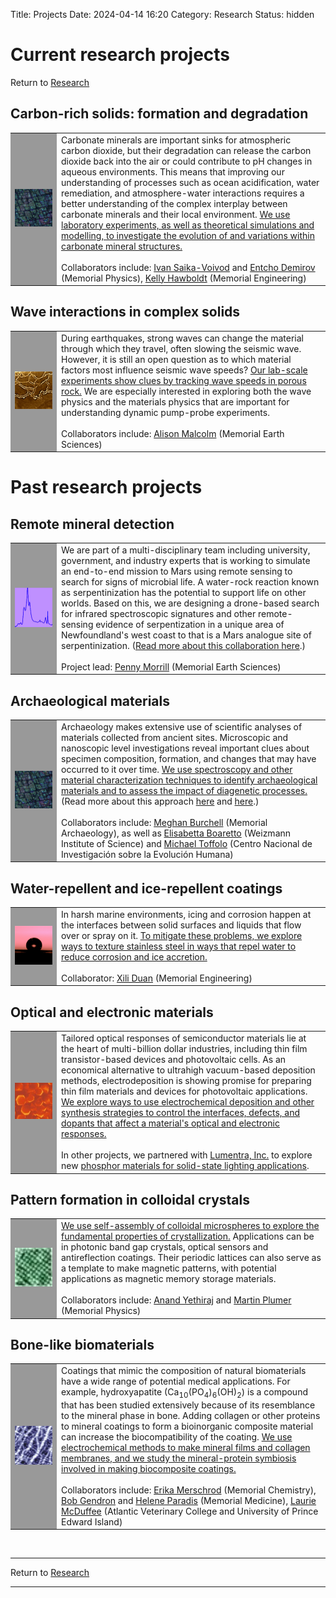 Title: Projects
Date: 2024-04-14 16:20
Category: Research
Status: hidden

<h1>Current research projects</h1>
<div class = "small italics">
Return to <a href="research.html">Research</a>
</div>


<a name = "Environment"></a>  <h2>Carbon-rich solids: formation and degradation</h2>

<TABLE border="0" cellpadding="4" cellspacing="10" >
<TR align="left" > 

<TD width="60" height="60"  bgcolor="#999999" align="left" valign="center"  > <img src="../images/calcite.jpg" title="birefringent calcite"width="60">  </TD>

<TD width="*"  align="left" valign="center" >  Carbonate minerals are important sinks for atmospheric carbon dioxide, but their degradation can release the carbon dioxide back into the air or could contribute to pH changes in aqueous environments. This means that improving our understanding of processes such as ocean acidification, water remediation, and atmosphere-water interactions requires a better understanding of the complex interplay between carbonate minerals and their local environment.  <a href="research.html">We use laboratory experiments, as well as theoretical simulations and modelling, to investigate the evolution of and variations within carbonate mineral structures.</a>  <br><br> Collaborators include: <a href="https://www.physics.mun.ca/~saika/">Ivan Saika-Voivod</a> and <a href="https://www.physics.mun.ca/~entcho/">Entcho Demirov</a> (Memorial Physics), <a href="https://www.mun.ca/engineering/about/our-people/kelly-hawboldt/">Kelly Hawboldt</a> (Memorial Engineering)
</TD>
</tr>
</TABLE>

<!--How do different kinds of imperfections affect the way that vibrations propagate in a solid? <a href="?content=pubs&topic=research">We use different material characterization techniques on the same material to study it at different length scales.</a>  Imperfections in solids can take many forms, ranging from Angstrom-scale differences in atomic arrangements, to nm-scale variations in a solid's periodicity, to microscopic pores and cracks.  These results help us to identify specific disorder signatures in a material that can tell us how it formed or evolved over time.  -->

<a name = "Geology"></a>  <h2>Wave interactions in complex solids</h2>

<TABLE border="0" cellpadding="4" cellspacing="10" >
<TR align="left" > 

<TD width="60" height="60"  bgcolor="#999999" align="left" valign="center"  > <img src="../images/cracks.jpg" title="cracks in ice"width="60">  </TD>
<TD width="*"  align="left" valign="center" > During earthquakes, strong waves can change the material through which they travel, often slowing the seismic wave. However, it is still an open question as to which material factors most influence seismic wave speeds? <a href="research.html">Our lab-scale experiments show clues by tracking wave speeds in porous rock.</a>  We are especially interested in exploring both the wave physics and the materials physics that are important for understanding dynamic pump-probe experiments.<br><br> Collaborators include: <a href="http://www.esd.mun.ca/~amalcolm/">Alison Malcolm</a> (Memorial Earth Sciences)
</TD>
</tr>
</TABLE>
</p>
</p>

<h1>Past research projects</h1>

<a name = "Geology"> </a> <h2>Remote mineral detection</h2>

<TABLE border="0" cellpadding="4" cellspacing="10" >
<TR align="left" > 

<TD width="60" height="60"  bgcolor="#999999" align="left" valign="center"  > <img src="../images/spectrum.jpg" title="infrared spectrum"width="60">  </TD>

<TD width="*"  align="left" valign="center" >  We are part of a multi-disciplinary team including university, government, and industry experts that is working to simulate an end-to-end mission to Mars using remote sensing to search for signs of microbial life. A water-rock reaction known as serpentinization has the potential to support life on other worlds. Based on this, we are designing a drone-based search for infrared spectroscopic signatures and other remote-sensing evidence of serpentization in a unique area of Newfoundland's west coast to that is a Mars analogue site of serpentinization. (<a href="http://gazette.mun.ca/research/extreme-environment/">Read more about this collaboration here</a>.)<br><br> Project lead: <a href="https://www.esd.mun.ca/wordpress/deltasresearch/">Penny Morrill</a> (Memorial Earth Sciences)
</TD>
</tr>
</TABLE>

 <a name = "Archaeology"> </a> <h2>Archaeological materials</h2>

<TABLE border="0" cellpadding="4" cellspacing="10" >
<TR align="left" > 

<TD width="60" height="60"  bgcolor="#999999" align="left" valign="center"  > <img src="../images/calcite.jpg" title="birefringent calcite"width="60">  </TD>

<TD width="*"  align="left" valign="center" >  Archaeology makes extensive use of scientific analyses of materials collected from ancient sites. Microscopic and nanoscopic level investigations reveal important clues about specimen composition, formation, and changes that may have occurred to it over time. <a href="research.html">We use spectroscopy and other material characterization techniques to identify archaeological materials and to assess the impact of diagenetic processes.</a> (Read more about this approach <a href="http://dx.doi.org/10.1038/468614a">here</a> and <a href="http://dx.doi.org/10.1126/science.330.6010.1472-a">here</a>.)<br><br> Collaborators include: <a href="https://www.mun.ca/archaeology/people/faculty/mburchell.php">Meghan Burchell</a> (Memorial Archaeology), as well as <a href="http://www.weizmann.ac.il/Sci-Arch/Boaretto/">Elisabetta Boaretto</a> (Weizmann Institute of Science) and <a href="https://orcid.org/0000-0001-5894-4301">Michael Toffolo</a> (Centro Nacional de Investigación sobre la Evolución Humana)<br> 
</TD>
</tr>
</TABLE>

<a name = "Wettability"> </a> <h2>Water-repellent and ice-repellent coatings</h2>

<TABLE border="0" cellpadding="4" cellspacing="10" >
<TR align="left" > 

<TD width="60" height="60"  bgcolor="#999999" align="left" valign="center"  > <img src="../images/contactangle.jpg" title="hydrophobic surface"width="60">  </TD>

<TD width="*"  align="left" valign="center" >  In harsh marine environments, icing and corrosion happen at the interfaces between solid surfaces and liquids that flow over or spray on it. <a href="research.html">To mitigate these problems, we explore ways to texture stainless steel in ways that repel water to reduce corrosion and ice accretion.</a> <br><br> Collaborator: <a href="https://www.mun.ca/engineering/about/people/xiliduan.php">Xili Duan</a> (Memorial Engineering)</a>
 </TD>
</tr>
</TABLE>

<a name = "Optical"> </a> <h2>Optical and electronic materials</h2>

<TABLE border="0" cellpadding="4" cellspacing="10" >
<TR align="left" > 

<TD width="60" height="60"  bgcolor="#999999" align="left" valign="center"  > <img src="../images/zno.jpg" title="zinc oxide"width="60">  </TD>

<TD width="*"  align="left" valign="center" >  Tailored optical responses of semiconductor materials lie at the heart of multi-billion dollar industries, including thin film transistor-based devices and photovoltaic cells. As an economical alternative to ultrahigh vacuum-based deposition methods, electrodeposition is showing promise for preparing thin film materials and devices for photovoltaic applications. <a href="research.html"> We explore ways to use electrochemical deposition and other synthesis strategies to control the interfaces, defects, and dopants that affect a material's optical and electronic responses.</a> <br><br>In other projects, we partnered with  <a href="https://lumentra.com/">Lumentra, Inc.</a> to explore new <a href="research.html">phosphor materials for solid-state lighting applications</a>. 
 </TD>
</tr>
</TABLE>


<a name = "Patterns"></a>  <h2>Pattern formation in colloidal crystals</h2>

<TABLE border="0" cellpadding="4" cellspacing="10" >
<TR align="left" > 

<TD width="60" height="60"  bgcolor="#999999" align="left" valign="center"  > <img src="../images/colloids.jpg" title="colloidal crystal template"width="60">  </TD>

<TD width="*"  align="left" valign="center" >  <a href="research.html">We use self-assembly of colloidal microspheres to explore the fundamental properties of crystallization.</a> Applications can be in photonic band gap crystals, optical sensors and antireflection coatings. Their periodic lattices can also serve as a template to make magnetic patterns, with potential applications as magnetic memory storage materials.  <br><br> Collaborators include: <a href="https://softmaterials.ca/">Anand Yethiraj</a> and <a href="http://www.physics.mun.ca/~plumer">Martin Plumer</a> (Memorial Physics)
</TD>
</tr>
</TABLE>

<a name = "Biomaterials"></a> <h2>Bone-like biomaterials</h2>

<TABLE border="0" cellpadding="4" cellspacing="10" >
<TR align="left" > 

<TD width="60" height="60"  bgcolor="#999999" align="left" valign="center"  > <img src="../images/collagen.jpg" title="collagen fibrils"width="60">  </TD>

<TD width="*"  align="left" valign="center" >  Coatings that mimic the composition of natural biomaterials
have a wide range of potential medical applications. For example, hydroxyapatite (Ca<sub>10</sub>(PO<sub>4</sub>)<sub>6</sub>(OH)<sub>2</sub>) is a compound that has been studied extensively because of its resemblance to the mineral phase in bone. Adding collagen or other proteins to mineral coatings to form a bioinorganic composite material can increase the biocompatibility of the coating. <a href="research.html">We use electrochemical methods to make mineral films and collagen membranes, and we study the mineral-protein symbiosis involved in making biocomposite coatings.</a> <br><br> Collaborators include: <a href="https://www.mun.ca/faculty/emerschrod/">Erika Merschrod</a> (Memorial Chemistry), <a href="http://www.med.mun.ca/Medicine/Faculty/Gendron,-Robert.aspx">Bob Gendron</a> and  <a href="http://www.med.mun.ca/Medicine/Faculty/Paradis,-Helene.aspx">Helene Paradis</a> (Memorial Medicine), <a href="https://islandscholar.ca/people/lmcduffee">Laurie McDuffee</a> (Atlantic Veterinary College and University of Prince Edward Island)</TD>
</tr>
</TABLE>

<br>
<hr>
<div class = "small italics">
Return to <a href="research.html">Research</a>
</div>
<hr>














